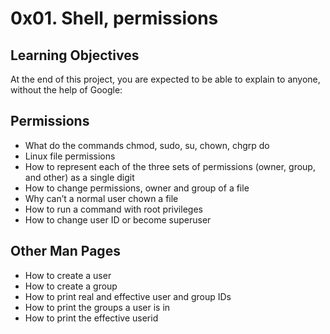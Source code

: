 # 0x01. Shell, permissions

## Learning Objectives
At the end of this project, you are expected to be able to explain to anyone, without the help of Google:

## Permissions
* What do the commands chmod, sudo, su, chown, chgrp do
*  Linux file permissions
* How to represent each of the three sets of permissions (owner, group, and other) as a single digit
* How to change permissions, owner and group of a file
* Why can’t a normal user chown a file
* How to run a command with root privileges
* How to change user ID or become superuser
## Other Man Pages
* How to create a user
* How to create a group
* How to print real and effective user and group IDs
* How to print the groups a user is in
* How to print the effective userid
